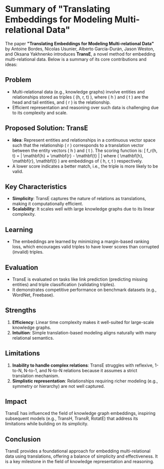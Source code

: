 # Summary of "Translating Embeddings for Modeling Multi-relational Data"

The paper **"Translating Embeddings for Modeling Multi-relational Data"** by Antoine Bordes, Nicolas Usunier, Alberto García-Durán, Jason Weston, and Oksana Yakhnenko introduces **TransE**, a novel method for embedding multi-relational data. Below is a summary of its core contributions and ideas:

## Problem
- Multi-relational data (e.g., knowledge graphs) involve entities and relationships stored as triples \( (h, r, t) \), where \( h \) and \( t \) are the head and tail entities, and \( r \) is the relationship.
- Efficient representation and reasoning over such data is challenging due to its complexity and scale.

## Proposed Solution: TransE
- **Idea**: Represent entities and relationships in a continuous vector space such that the relationship \( r \) corresponds to a translation vector between the entity vectors \( h \) and \( t \). The scoring function is:
  \[
  f_r(h, t) = \| \mathbf{h} + \mathbf{r} - \mathbf{t} \|
  \]
  where \( \mathbf{h}, \mathbf{r}, \mathbf{t} \) are embeddings of \( h, r, t \) respectively.
- A lower score indicates a better match, i.e., the triple is more likely to be valid.

## Key Characteristics
- **Simplicity**: TransE captures the nature of relations as translations, making it computationally efficient.
- **Scalability**: It scales well with large knowledge graphs due to its linear complexity.

## Learning
- The embeddings are learned by minimizing a margin-based ranking loss, which encourages valid triples to have lower scores than corrupted (invalid) triples.

## Evaluation
- TransE is evaluated on tasks like link prediction (predicting missing entities) and triple classification (validating triples).
- It demonstrates competitive performance on benchmark datasets (e.g., WordNet, Freebase).

## Strengths
1. **Efficiency**: Linear time complexity makes it well-suited for large-scale knowledge graphs.
2. **Intuition**: Simple translation-based modeling aligns naturally with many relational semantics.

## Limitations
1. **Inability to handle complex relations**: TransE struggles with reflexive, 1-to-N, N-to-1, and N-to-N relations because it assumes a strict translation mechanism.
2. **Simplistic representation**: Relationships requiring richer modeling (e.g., symmetry or hierarchy) are not well captured.

## Impact
TransE has influenced the field of knowledge graph embeddings, inspiring subsequent models (e.g., TransH, TransR, RotatE) that address its limitations while building on its simplicity.

## Conclusion
TransE provides a foundational approach for embedding multi-relational data using translations, offering a balance of simplicity and effectiveness. It is a key milestone in the field of knowledge representation and reasoning.
